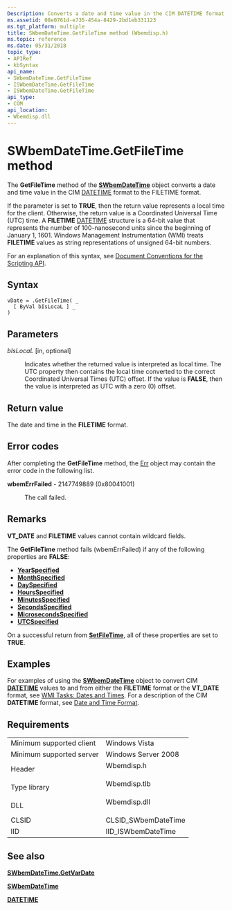 ```yaml
---
Description: Converts a date and time value in the CIM DATETIME format to the FILETIME format.
ms.assetid: 08e0761d-e735-454a-8429-2bd1eb331123
ms.tgt_platform: multiple
title: SWbemDateTime.GetFileTime method (Wbemdisp.h)
ms.topic: reference
ms.date: 05/31/2018
topic_type: 
- APIRef
- kbSyntax
api_name: 
- SWbemDateTime.GetFileTime
- ISWbemDateTime.GetFileTime
- ISWbemDateTime.GetFileTime
api_type: 
- COM
api_location: 
- Wbemdisp.dll
---
```


# SWbemDateTime.GetFileTime method

The **GetFileTime** method of the [**SWbemDateTime**](swbemdatetime.md) object converts a date and time value in the CIM [DATETIME](datetime.md) format to the FILETIME format.

If the parameter is set to **TRUE**, then the return value represents a local time for the client. Otherwise, the return value is a Coordinated Universal Time (UTC) time. A **FILETIME** [DATETIME](datetime.md) structure is a 64-bit value that represents the number of 100-nanosecond units since the beginning of January 1, 1601. Windows Management Instrumentation (WMI) treats **FILETIME** values as string representations of unsigned 64-bit numbers.

For an explanation of this syntax, see [Document Conventions for the Scripting API](document-conventions-for-the-scripting-api.md).

## Syntax


```VB
vDate = .GetFileTime( _
  [ ByVal bIsLocaL ] _
)
```



## Parameters

<dl> <dt>

*bIsLocaL* \[in, optional\]
</dt> <dd>

Indicates whether the returned value is interpreted as local time. The UTC property then contains the local time converted to the correct Coordinated Universal Times (UTC) offset. If the value is **FALSE**, then the value is interpreted as UTC with a zero (0) offset.

</dd> </dl>

## Return value

The date and time in the **FILETIME** format.

## Error codes

After completing the **GetFileTime** method, the [Err](/previous-versions//sbf5ze0e(v=vs.85)) object may contain the error code in the following list.

<dl> <dt>

**wbemErrFailed** - 2147749889 (0x80041001)
</dt> <dd>

The call failed.

</dd> </dl>

## Remarks

**VT\_DATE** and **FILETIME** values cannot contain wildcard fields.

The **GetFileTime** method fails (wbemErrFailed) if any of the following properties are **FALSE**:

-   [**YearSpecified**](swbemdatetime-yearspecified.md)
-   [**MonthSpecified**](swbemdatetime-monthspecified.md)
-   [**DaySpecified**](swbemdatetime-dayspecified.md)
-   [**HoursSpecified**](swbemdatetime-hoursspecified.md)
-   [**MinutesSpecified**](swbemdatetime-minutesspecified.md)
-   [**SecondsSpecified**](swbemdatetime-secondsspecified.md)
-   [**MicrosecondsSpecified**](swbemdatetime-microsecondsspecified.md)
-   [**UTCSpecified**](swbemdatetime-utcspecified.md)

On a successful return from [**SetFileTime**](swbemdatetime-setfiletime.md), all of these properties are set to **TRUE**.

## Examples

For examples of using the [**SWbemDateTime**](swbemdatetime.md) object to convert CIM [**DATETIME**](datetime.md) values to and from either the **FILETIME** format or the **VT\_DATE** format, see [WMI Tasks: Dates and Times](wmi-tasks--dates-and-times.md). For a description of the CIM **DATETIME** format, see [Date and Time Format](date-and-time-format.md).

## Requirements



|                                     |                                                                                         |
|-------------------------------------|-----------------------------------------------------------------------------------------|
| Minimum supported client<br/> | Windows Vista<br/>                                                                |
| Minimum supported server<br/> | Windows Server 2008<br/>                                                          |
| Header<br/>                   | <dl> <dt>Wbemdisp.h</dt> </dl>   |
| Type library<br/>             | <dl> <dt>Wbemdisp.tlb</dt> </dl> |
| DLL<br/>                      | <dl> <dt>Wbemdisp.dll</dt> </dl> |
| CLSID<br/>                    | CLSID\_SWbemDateTime<br/>                                                         |
| IID<br/>                      | IID\_ISWbemDateTime<br/>                                                          |



## See also

<dl> <dt>

[**SWbemDateTime.GetVarDate**](swbemdatetime-getvardate.md)
</dt> <dt>

[**SWbemDateTime**](swbemdatetime.md)
</dt> <dt>

[**DATETIME**](datetime.md)
</dt> </dl>

 

